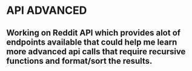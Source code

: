 # API ADVANCED
## Working on Reddit API which provides alot of endpoints available that could help me learn more advanced api calls that require recursive functions and format/sort the results.
